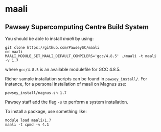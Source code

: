 # maali
## Pawsey Supercomputing Centre Build System


You should be able to install *maali* by using:
```
git clone https://github.com/PawseySC/maali
cd maali
MAALI_MODULE_SET_MAALI_DEFAULT_COMPILERS='gcc/4.8.5' ./maali -t maali -v 1.7
```
where `gcc/4.8.5` is an available modulefile for GCC 4.8.5.

Richer sample installation scripts can be found in `pawsey_install/`.
For instance, for a personal installation of maali on Magnus use:
```
pawsey_install/magnus.sh 1.7
```
Pawsey staff add the flag `-s` to perform a system installation.

To install a package, use something like:
```
module load maali/1.7
maali -t cpmd -v 4.1
```
